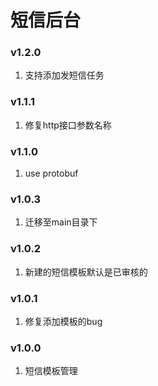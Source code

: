 # 短信后台

### v1.2.0
1. 支持添加发短信任务

### v1.1.1
1. 修复http接口参数名称

### v1.1.0
1. use protobuf

### v1.0.3
1. 迁移至main目录下

### v1.0.2
1. 新建的短信模板默认是已审核的

### v1.0.1
1. 修复添加模板的bug

### v1.0.0
1. 短信模板管理
